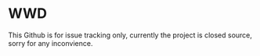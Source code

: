 # WWD

This Github is for issue tracking only, currently the project is closed source, sorry for any inconvience.
